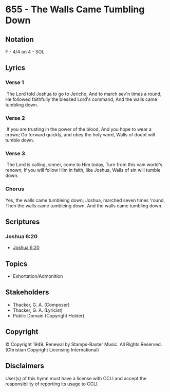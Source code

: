 # 655 - The Walls Came Tumbling Down

## Notation

F - 4/4 on 4 - SOL

## Lyrics

### Verse 1

 The Lord told Joshua to go to Jericho, And to march sev'n times a round; He followed faithfully the blessed Lord's command, And the walls came tumbling down.

### Verse 2

 If you are trusting in the power of the blood, And you hope to wear a crown; Go forward quickly, and obey the holy word, Walls of doubt will tumble down.

### Verse 3

 The Lord is calling, sinner, come to Him today, Turn from this vain world's renown; If you will follow Him in faith, like Joshua, Walls of sin will tumble down. 

### Chorus

Yes, the walls came tumbleing down; Joshua, marched seven times 'round, Then the walls came tumbleing down, And the walls came tumbling down. 


## Scriptures

### Joshua 6:20

- [Joshua 6:20](https://www.biblegateway.com/passage/?search=Joshua%206%3A20)


## Topics

- Exhortation/Admonition

## Stakeholders

- Thacker, G. A. (Composer)
- Thacker, G. A. (Lyricist)
- Public Domain (Copyright Holder)

## Copyright

© Copyright 1949. Renewal by Stamps-Baxter Music. All Rights Reserved.
(Christian Copyright Licensing International)

## Disclaimers

User(s) of this hymn must have a license with CCLI and accept the responsibility of reporting its usage to CCLI.

